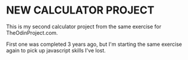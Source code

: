# NEW CALCULATOR PROJECT

This is my second calculator project from the same exercise for TheOdinProject.com.

First one was completed 3 years ago, but I'm starting the same exercise again to pick up javascript skills I've lost.

